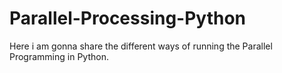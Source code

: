 # Parallel-Processing-Python
Here i am gonna share the different ways of running the Parallel Programming in Python.
